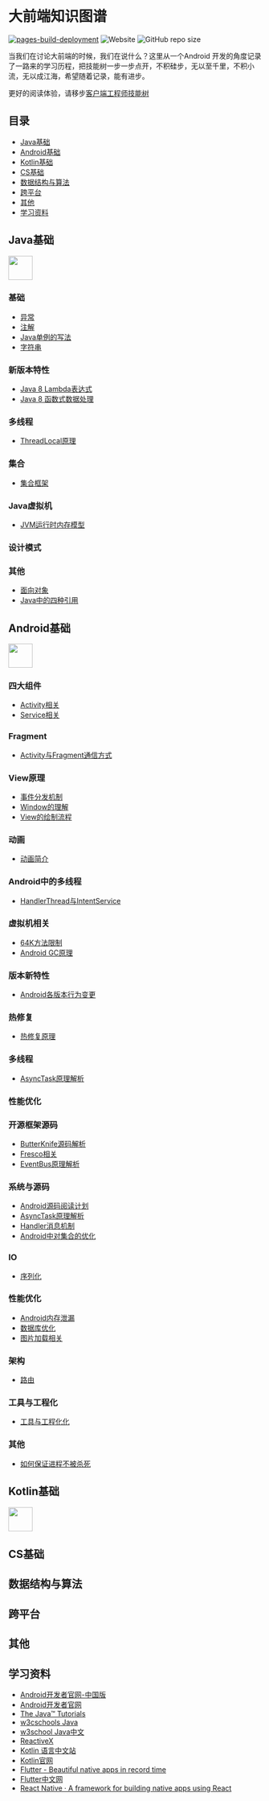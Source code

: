 # 大前端知识图谱

[![pages-build-deployment](https://github.com/ivanjlee/frontend-roadmap/actions/workflows/pages/pages-build-deployment/badge.svg)](https://github.com/ivanjlee/frontend-roadmap/actions/workflows/pages/pages-build-deployment)  ![Website](https://img.shields.io/website?url=https%3A%2F%2Fivanjlee.github.io%2Ffrontend-roadmap)  ![GitHub repo size](https://img.shields.io/github/repo-size/ivanjlee/frontend-roadmap)

当我们在讨论大前端的时候，我们在说什么？这里从一个Android
开发的角度记录了一路来的学习历程，把技能树一步一步点开，不积硅步，无以至千里，不积小流，无以成江海，希望随着记录，能有进步。

更好的阅读体验，请移步[客户端工程师技能树](https://ivanjlee.github.io/frontend-skill-tree/)

## 目录

 * [Java基础](#Java基础)
 * [Android基础](#Android基础)
 * [Kotlin基础](#Kotlin基础)
 * [CS基础](#CS基础)
 * [数据结构与算法](#数据结构与算法)
 * [跨平台](#跨平台)
 * [其他](#其他)
 * [学习资料](#学习资料)

## Java基础

<img src="./assets/ic-java.png" width="48px"/> 


### 基础

- [异常](./docs/Java/%E5%BC%82%E5%B8%B8.md)
- [注解](./docs/Java/%E6%B3%A8%E8%A7%A3.md)
- [Java单例的写法](./docs/Java/Java%E5%8D%95%E4%BE%8B%E7%9A%84%E5%86%99%E6%B3%95.md)
- [字符串](./docs/Java/%E5%AD%97%E7%AC%A6%E4%B8%B2.md)

### 新版本特性

- [Java 8 Lambda表达式](./docs/Java/Java-8-lambda.md)
- [Java 8 函数式数据处理](./docs/Java/Java-8-functional.md)

### 多线程

- [ThreadLocal原理](./docs/Java/ThreadLocal.md)

### 集合

- [集合框架](./docs/Java/Collections.md)

### Java虚拟机

- [JVM运行时内存模型](./docs/Java/JVM-memory-model.md)


### 设计模式

### 其他

- [面向对象](./docs/Java/%E9%9D%A2%E5%90%91%E5%AF%B9%E8%B1%A1.md)
- [Java中的四种引用](./docs/Java/References.md)


## Android基础

<img src="./assets/ic-android.png" width="48px"/> 

### 四大组件

- [Activity相关](./docs/Android/activity.md)
- [Service相关](./docs/Android/service.md)

### Fragment

- [Activity与Fragment通信方式](./docs/Android/fragment2activity.md)

### View原理

- [事件分发机制](./docs/Android/event-dispatch.md)
- [Window的理解](./docs/Android/Android-window.md)
- [View的绘制流程](./docs/Android/how-is-view-drew.md)

### 动画

- [动画简介](./docs/Android/Animations.md)

### Android中的多线程

- [HandlerThread与IntentService](./docs/Android/HandlerThread&IntentService.md)

### 虚拟机相关

- [64K方法限制](./docs/Android/android-virtual-machine.md)
- [Android GC原理](./docs/Android/Android-GC.md)

### 版本新特性

- [Android各版本行为变更](./docs/Android/Android-new-features.md)

### 热修复

- [热修复原理](./docs/Android/Hotfix.md)

### 多线程

- [AsyncTask原理解析](./docs/Android/AsyncTask.md)

### 性能优化

### 开源框架源码

- [ButterKnife源码解析](./docs/Android/ButterKnife.md)
- [Fresco相关](./docs/Android/Fresco.md)
- [EventBus原理解析](./docs/Android/EventBus.md)

### 系统与源码

- [Android源码阅读计划](./docs/Android/Framework/Android-source-code.md)
- [AsyncTask原理解析](./docs/Android/AsyncTask.md)
- [Handler消息机制](./docs/Android/Handler.md)
- [Android中对集合的优化](./docs/Android/Android-collections.md)

### IO

- [序列化](./docs/Android/Serialization.md)

### 性能优化

- [Android内存泄漏](./docs/Android/Android-memory.md)
- [数据库优化](./docs/Android/Android-database.md)
- [图片加载相关](./docs/Android/Image.md)

### 架构
- [路由](./docs/Android/Routing.md)

### 工具与工程化
- [工具与工程化化](./docs/Android/tools.md)

### 其他
- [如何保证进程不被杀死](./docs/Android/keep-alive.md)

## Kotlin基础

<img src="./assets/kotlin-logo.png" width="48px"/>

## CS基础

## 数据结构与算法

## 跨平台

## 其他

## 学习资料

- [Android开发者官网-中国版](https://developer.android.google.cn/)
- [Android开发者官网](https://developer.android.com/)
- [The Java™ Tutorials](https://docs.oracle.com/javase/tutorial/index.html)
- [w3cschools Java](https://www.w3schools.com/java)
- [w3school Java中文](https://www.w3cschool.cn/java/)
- [ReactiveX](https://reactivex.io/)
- [Kotlin 语言中文站](https://www.kotlincn.net/)
- [Kotlin官网](https://kotlinlang.org/)
- [Flutter - Beautiful native apps in record time](https://flutter.dev/)
- [Flutter中文网](https://flutterchina.club/)
- [React Native · A framework for building native apps using React](https://reactnative.dev/)
